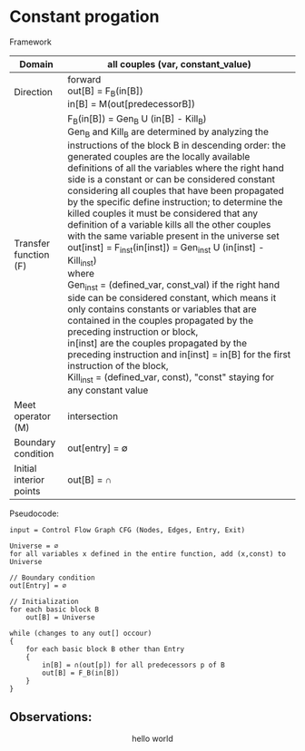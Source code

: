 # Constant progation

Framework

Domain | all couples (var, constant_value)
--- | ---
Direction | forward <br> out[B] = F<sub>B</sub>(in[B]) <br> in[B] = M(out[predecessorB])
Transfer function (F) | F<sub>B</sub>(in[B]) = Gen<sub>B</sub> U (in[B] - Kill<sub>B</sub>) <br> Gen<sub>B</sub> and Kill<sub>B</sub> are determined by analyzing the instructions of the block B in descending order: the generated couples are the locally available definitions of all the variables where the right hand side is a constant or can be considered constant considering all couples that have been propagated by the specific define instruction; to determine the killed couples it must be considered that any definition of a variable kills all the other couples with the same variable present in the universe set <br> out[inst] = F<sub>inst</sub>(in[inst]) = Gen<sub>inst</sub> U (in[inst] - Kill<sub>inst</sub>) <br> where <br> Gen<sub>inst</sub> = (defined_var, const_val) if the right hand side can be considered constant, which means it only contains constants or variables that are contained in the couples propagated by the preceding instruction or block, <br> in[inst] are the couples propagated by the preceding instruction and in[inst] = in[B] for the first instruction of the block, <br>  Kill<sub>inst</sub> = (defined_var, const), "const" staying for any constant value
Meet operator (M) | intersection
Boundary condition | out[entry] = ∅
Initial interior points | out[B] = ∩


Pseudocode:
```
input = Control Flow Graph CFG (Nodes, Edges, Entry, Exit)

Universe = ∅
for all variables x defined in the entire function, add (x,const) to Universe

// Boundary condition
out[Entry] = ∅

// Initialization
for each basic block B
    out[B] = Universe

while (changes to any out[] occour)
{
    for each basic block B other than Entry
    {
        in[B] = ∩(out[p]) for all predecessors p of B
        out[B] = F_B(in[B])
    }
}
```


Observations:
-  

$$ \text{hello world} $$